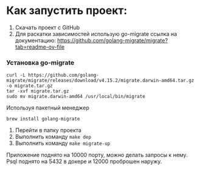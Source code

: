 # Как запустить проект:

1. Скачать проект с GitHub
2. Для раскатки зависимостей использую go-migrate ссылка на документацию: https://github.com/golang-migrate/migrate?tab=readme-ov-file


### Установка go-migrate
```
curl -L https://github.com/golang-migrate/migrate/releases/download/v4.15.2/migrate.darwin-amd64.tar.gz -o migrate.tar.gz
tar -xvf migrate.tar.gz
sudo mv migrate.darwin-amd64 /usr/local/bin/migrate
```

Используя пакетный менеджер
```
brew install golang-migrate
```


1. Перейти в папку проекта
2. Выполнить команду ```make dep```
3. Выполнить команду ```make migrate-up```

Приложение поднято на 10000 порту, можно делать запросы к нему.
Psql поднято на 5432 в докере и 12000 проброшен наружу.